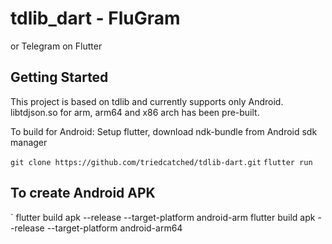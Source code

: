 # tdlib_dart - FluGram

or Telegram on Flutter


## Getting Started

This project is based on tdlib and currently supports only Android.
libtdjson.so for arm, arm64 and x86 arch has been pre-built.

To build for Android: Setup flutter, download ndk-bundle from Android sdk manager

`git clone https://github.com/triedcatched/tdlib-dart.git`
`flutter run`



## To create Android APK

`
flutter build apk --release --target-platform android-arm
flutter build apk --release --target-platform android-arm64
```
